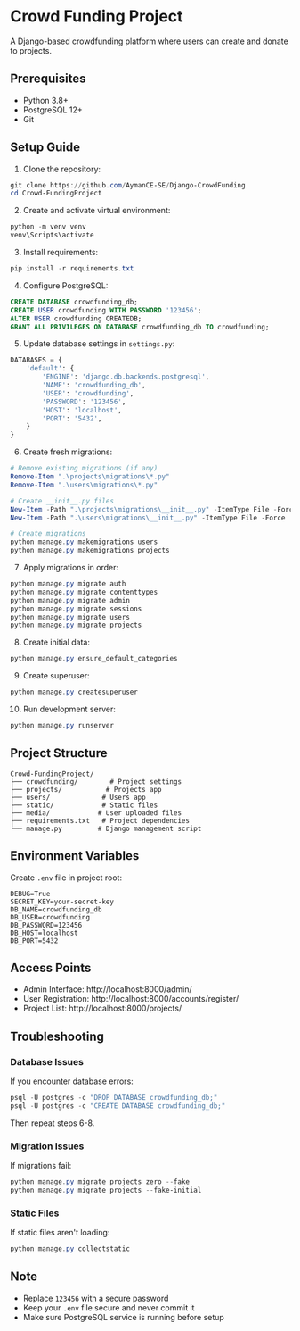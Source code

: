 <!-- @format -->

# Crowd Funding Project

A Django-based crowdfunding platform where users can create and donate to projects.

## Prerequisites

- Python 3.8+
- PostgreSQL 12+
- Git

## Setup Guide

1. Clone the repository:

```powershell
git clone https://github.com/AymanCE-SE/Django-CrowdFunding
cd Crowd-FundingProject
```

2. Create and activate virtual environment:

```powershell
python -m venv venv
venv\Scripts\activate
```

3. Install requirements:

```powershell
pip install -r requirements.txt
```

4. Configure PostgreSQL:

```sql
CREATE DATABASE crowdfunding_db;
CREATE USER crowdfunding WITH PASSWORD '123456';
ALTER USER crowdfunding CREATEDB;
GRANT ALL PRIVILEGES ON DATABASE crowdfunding_db TO crowdfunding;
```

5. Update database settings in `settings.py`:

```python
DATABASES = {
    'default': {
        'ENGINE': 'django.db.backends.postgresql',
        'NAME': 'crowdfunding_db',
        'USER': 'crowdfunding',
        'PASSWORD': '123456',
        'HOST': 'localhost',
        'PORT': '5432',
    }
}
```

6. Create fresh migrations:

```powershell
# Remove existing migrations (if any)
Remove-Item ".\projects\migrations\*.py"
Remove-Item ".\users\migrations\*.py"

# Create __init__.py files
New-Item -Path ".\projects\migrations\__init__.py" -ItemType File -Force
New-Item -Path ".\users\migrations\__init__.py" -ItemType File -Force

# Create migrations
python manage.py makemigrations users
python manage.py makemigrations projects
```

7. Apply migrations in order:

```powershell
python manage.py migrate auth
python manage.py migrate contenttypes
python manage.py migrate admin
python manage.py migrate sessions
python manage.py migrate users
python manage.py migrate projects
```

8. Create initial data:

```powershell
python manage.py ensure_default_categories
```

9. Create superuser:

```powershell
python manage.py createsuperuser
```

10. Run development server:

```powershell
python manage.py runserver
```

## Project Structure

```
Crowd-FundingProject/
├── crowdfunding/        # Project settings
├── projects/           # Projects app
├── users/             # Users app
├── static/            # Static files
├── media/            # User uploaded files
├── requirements.txt   # Project dependencies
└── manage.py         # Django management script
```

## Environment Variables

Create `.env` file in project root:

```plaintext
DEBUG=True
SECRET_KEY=your-secret-key
DB_NAME=crowdfunding_db
DB_USER=crowdfunding
DB_PASSWORD=123456
DB_HOST=localhost
DB_PORT=5432
```

## Access Points

- Admin Interface: http://localhost:8000/admin/
- User Registration: http://localhost:8000/accounts/register/
- Project List: http://localhost:8000/projects/

## Troubleshooting

### Database Issues

If you encounter database errors:

```powershell
psql -U postgres -c "DROP DATABASE crowdfunding_db;"
psql -U postgres -c "CREATE DATABASE crowdfunding_db;"
```

Then repeat steps 6-8.

### Migration Issues

If migrations fail:

```powershell
python manage.py migrate projects zero --fake
python manage.py migrate projects --fake-initial
```

### Static Files

If static files aren't loading:

```powershell
python manage.py collectstatic
```

## Note

- Replace `123456` with a secure password
- Keep your `.env` file secure and never commit it
- Make sure PostgreSQL service is running before setup

